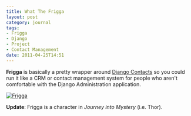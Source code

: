 ```yaml
---
title: What The Frigga
layout: post
category: journal
tags:
- Frigga
- Django
- Project
- Contact Management
date: 2011-04-25T14:51
---
```


**Frigga** is basically a pretty wrapper around [Django Contacts](http://pypi.python.org/pypi/django-contacts) so you could run it like a CRM or contact management system for people who aren't comfortable with the Django Administration application.

<div class="inline illustration">
	<a href="http://cdn.mylesbraithwaite.com/media/uploads/posts/2011-04-25-what-the-frigga/frigga-screenshot.png" title="Frigga">
		<img src="http://cdn.mylesbraithwaite.com/media/uploads/posts/2011-04-25-what-the-frigga/frigga-screenshot-small.png" alt="Frigga">
	</a>
</div>

**Update**: Frigga is a character in *Journey into Mystery* (i.e. Thor).